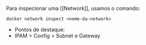 Para inspecionar uma [[Network]], usamos o comando:
```
docker network inspect <nome-da-network>
```

* Pontos de destaque:
* IPAM > Config > Subnet e Gateway